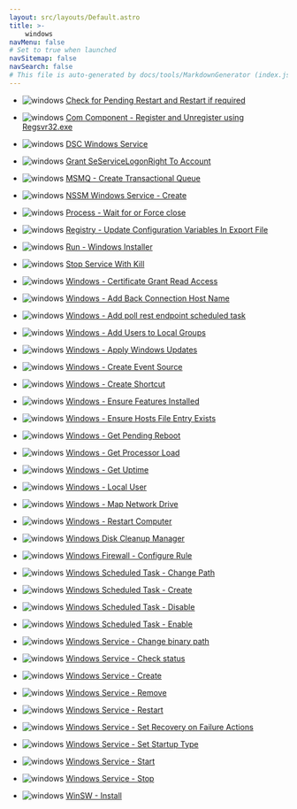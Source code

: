 ```yaml
---
layout: src/layouts/Default.astro
title: >-
    windows
navMenu: false
# Set to true when launched
navSitemap: false
navSearch: false
# This file is auto-generated by docs/tools/MarkdownGenerator (index.js)
---
```


<ul>

<li>

![windows](https://i.octopus.com/library/step-templates/windows.png) [Check for Pending Restart and Restart if required](/integrations/windows/check-for-pending-restart-and-restart-if-required)

</li>
        
<li>

![windows](https://i.octopus.com/library/step-templates/windows.png) [Com Component - Register and Unregister using Regsvr32.exe](/integrations/windows/com-component-register-and-unregister-using-regsvr32.exe)

</li>
        
<li>

![windows](https://i.octopus.com/library/step-templates/windows.png) [DSC Windows Service](/integrations/windows/dsc-windows-service)

</li>
        
<li>

![windows](https://i.octopus.com/library/step-templates/windows.png) [Grant SeServiceLogonRight To Account](/integrations/windows/grant-seservicelogonright-to-account)

</li>
        
<li>

![windows](https://i.octopus.com/library/step-templates/windows.png) [MSMQ - Create Transactional Queue](/integrations/windows/msmq-create-transactional-queue)

</li>
        
<li>

![windows](https://i.octopus.com/library/step-templates/windows.png) [NSSM Windows Service - Create](/integrations/windows/nssm-windows-service-create)

</li>
        
<li>

![windows](https://i.octopus.com/library/step-templates/windows.png) [Process - Wait for or Force close](/integrations/windows/process-wait-for-or-force-close)

</li>
        
<li>

![windows](https://i.octopus.com/library/step-templates/windows.png) [Registry - Update Configuration Variables In Export File](/integrations/windows/registry-update-configuration-variables-in-export-file)

</li>
        
<li>

![windows](https://i.octopus.com/library/step-templates/windows.png) [Run - Windows Installer](/integrations/windows/run-windows-installer)

</li>
        
<li>

![windows](https://i.octopus.com/library/step-templates/windows.png) [Stop Service With Kill](/integrations/windows/stop-service-with-kill)

</li>
        
<li>

![windows](https://i.octopus.com/library/step-templates/windows.png) [Windows  - Certificate Grant Read Access](/integrations/windows/windows--certificate-grant-read-access)

</li>
        
<li>

![windows](https://i.octopus.com/library/step-templates/windows.png) [Windows - Add Back Connection Host Name](/integrations/windows/windows-add-back-connection-host-name)

</li>
        
<li>

![windows](https://i.octopus.com/library/step-templates/windows.png) [Windows - Add poll rest endpoint scheduled task](/integrations/windows/windows-add-poll-rest-endpoint-scheduled-task)

</li>
        
<li>

![windows](https://i.octopus.com/library/step-templates/windows.png) [Windows - Add Users to Local Groups](/integrations/windows/windows-add-users-to-local-groups)

</li>
        
<li>

![windows](https://i.octopus.com/library/step-templates/windows.png) [Windows - Apply Windows Updates](/integrations/windows/windows-apply-windows-updates)

</li>
        
<li>

![windows](https://i.octopus.com/library/step-templates/windows.png) [Windows - Create Event Source](/integrations/windows/windows-create-event-source)

</li>
        
<li>

![windows](https://i.octopus.com/library/step-templates/windows.png) [Windows - Create Shortcut](/integrations/windows/windows-create-shortcut)

</li>
        
<li>

![windows](https://i.octopus.com/library/step-templates/windows.png) [Windows - Ensure Features Installed](/integrations/windows/windows-ensure-features-installed)

</li>
        
<li>

![windows](https://i.octopus.com/library/step-templates/windows.png) [Windows - Ensure Hosts File Entry Exists](/integrations/windows/windows-ensure-hosts-file-entry-exists)

</li>
        
<li>

![windows](https://i.octopus.com/library/step-templates/windows.png) [Windows - Get Pending Reboot](/integrations/windows/windows-get-pending-reboot)

</li>
        
<li>

![windows](https://i.octopus.com/library/step-templates/windows.png) [Windows - Get Processor Load](/integrations/windows/windows-get-processor-load)

</li>
        
<li>

![windows](https://i.octopus.com/library/step-templates/windows.png) [Windows - Get Uptime](/integrations/windows/windows-get-uptime)

</li>
        
<li>

![windows](https://i.octopus.com/library/step-templates/windows.png) [Windows - Local User](/integrations/windows/windows-local-user)

</li>
        
<li>

![windows](https://i.octopus.com/library/step-templates/windows.png) [Windows - Map Network Drive](/integrations/windows/windows-map-network-drive)

</li>
        
<li>

![windows](https://i.octopus.com/library/step-templates/windows.png) [Windows - Restart Computer](/integrations/windows/windows-restart-computer)

</li>
        
<li>

![windows](https://i.octopus.com/library/step-templates/windows.png) [Windows Disk Cleanup Manager](/integrations/windows/windows-disk-cleanup-manager)

</li>
        
<li>

![windows](https://i.octopus.com/library/step-templates/windows.png) [Windows Firewall - Configure Rule](/integrations/windows/windows-firewall-configure-rule)

</li>
        
<li>

![windows](https://i.octopus.com/library/step-templates/windows.png) [Windows Scheduled Task - Change Path](/integrations/windows/windows-scheduled-task-change-path)

</li>
        
<li>

![windows](https://i.octopus.com/library/step-templates/windows.png) [Windows Scheduled Task - Create](/integrations/windows/windows-scheduled-task-create)

</li>
        
<li>

![windows](https://i.octopus.com/library/step-templates/windows.png) [Windows Scheduled Task - Disable](/integrations/windows/windows-scheduled-task-disable)

</li>
        
<li>

![windows](https://i.octopus.com/library/step-templates/windows.png) [Windows Scheduled Task - Enable](/integrations/windows/windows-scheduled-task-enable)

</li>
        
<li>

![windows](https://i.octopus.com/library/step-templates/windows.png) [Windows Service - Change binary path](/integrations/windows/windows-service-change-binary-path)

</li>
        
<li>

![windows](https://i.octopus.com/library/step-templates/windows.png) [Windows Service - Check status](/integrations/windows/windows-service-check-status)

</li>
        
<li>

![windows](https://i.octopus.com/library/step-templates/windows.png) [Windows Service - Create](/integrations/windows/windows-service-create)

</li>
        
<li>

![windows](https://i.octopus.com/library/step-templates/windows.png) [Windows Service - Remove](/integrations/windows/windows-service-remove)

</li>
        
<li>

![windows](https://i.octopus.com/library/step-templates/windows.png) [Windows Service - Restart](/integrations/windows/windows-service-restart)

</li>
        
<li>

![windows](https://i.octopus.com/library/step-templates/windows.png) [Windows Service - Set Recovery on Failure Actions](/integrations/windows/windows-service-set-recovery-on-failure-actions)

</li>
        
<li>

![windows](https://i.octopus.com/library/step-templates/windows.png) [Windows Service - Set Startup Type](/integrations/windows/windows-service-set-startup-type)

</li>
        
<li>

![windows](https://i.octopus.com/library/step-templates/windows.png) [Windows Service - Start](/integrations/windows/windows-service-start)

</li>
        
<li>

![windows](https://i.octopus.com/library/step-templates/windows.png) [Windows Service - Stop](/integrations/windows/windows-service-stop)

</li>
        
<li>

![windows](https://i.octopus.com/library/step-templates/windows.png) [WinSW - Install](/integrations/windows/winsw-install)

</li>
        
</ul>

